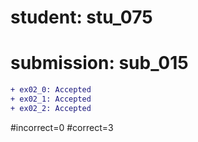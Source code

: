 # student: stu_075
# submission: sub_015

```diff
+ ex02_0: Accepted
+ ex02_1: Accepted
+ ex02_2: Accepted
```
#incorrect=0
#correct=3
